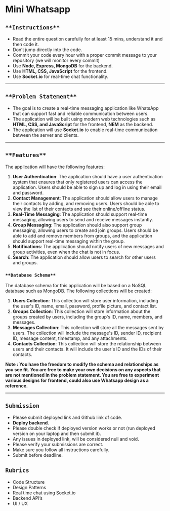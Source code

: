# Mini Whatsapp

## `**Instructions**`

- Read the entire question carefully for at least 15 mins, understand it and then code it.
- Don’t jump directly into the code.
- Commit your code every hour with a proper commit message to your repository (we will monitor every commit)
- Use **Node, Express, MongoDB** for the backend.
- Use **HTML, CSS, JavaScript** for the frontend.
- Use **Socket.io** for real-time chat functionality.

---

## `**Problem Statement**`

- The goal is to create a real-time messaging application like WhatsApp that can support fast and reliable communication between users.
- The application will be built using modern web technologies such as **HTML, CSS, and JavaScript** for the frontend,  **NEM** as the backend.
- The application will use **Socket.io** to enable real-time communication between the server and clients.

---

## `**Features**`

The application will have the following features:

1. **User Authentication**: The application should have a user authentication system that ensures that only registered users can access the application. Users should be able to sign up and log in using their email and password.
2. **Contact Management**: The application should allow users to manage their contacts by adding, and removing users. Users should be able to view the list of their contacts and see their online/offline status.
3. **Real-Time Messaging**: The application should support real-time messaging, allowing users to send and receive messages instantly.
4. **Group Messaging**: The application should also support group messaging, allowing users to create and join groups. Users should be able to add and remove members from groups, and the application should support real-time messaging within the group.
5. **Notifications**: The application should notify users of new messages and group activities, even when the chat is not in focus.
6. **Search**: The application should allow users to search for other users and groups.

### `**Database Schema**`

The database schema for this application will be based on a NoSQL database such as MongoDB. The following collections will be created:

1. **Users Collection**: This collection will store user information, including the user's ID, name, email, password, profile picture, and contact list.
2. **Groups Collection**: This collection will store information about the groups created by users, including the group's ID, name, members, and messages.
3. **Messages Collection**: This collection will store all the messages sent by users. The collection will include the message's ID, sender ID, recipient ID, message content, timestamp, and any attachments.
4. **Contacts Collection**: This collection will store the relationship between users and their contacts. It will include the user's ID and the IDs of their contacts.

**Note : You have the freedom to modify the schema and relationships as you see fit. You are free to make your own decisions on any aspects that are not mentioned in the problem statement. You are free to experiment various designs for frontend, could also use Whatsapp design as a reference.**

---

## **`Submission`**

- Please submit deployed link and Github link of code.
- **Deploy backend**.
- Please double check if deployed version works or not (run deployed version on your laptop and then submit it).
- Any issues in deployed link, will be considered null and void.
- Please verify your submissions are correct.
- Make sure you follow all instructions carefully.
- Submit before deadline.

## **`Rubrics`**

- Code Structure
- Design Patterns
- Real time chat using Socket.io
- Backend API’s
- UI / UX